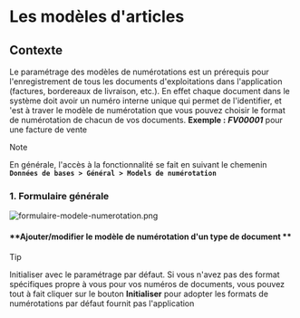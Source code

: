 # Les modèles d'articles

## Contexte

Le paramétrage des modèles de numérotations est un prérequis pour l'enregistrement de tous les documents d'exploitations dans l'application (factures, bordereaux de livraison, etc.).
En effet chaque document dans le système doit avoir un numéro interne unique qui permet de l'identifier, et 'est à traver le modèle de numérotation que vous pouvez choisir le format de numérotation de chacun de vos documents.
**Exemple :** **_FV00001_** pour une facture de vente
</br>

> [!NOTE]  
> En générale, l'accès à la fonctionnalité se fait en suivant le chemenin **`Données de bases > Général > Models de numérotation`**

### 1. Formulaire générale

![formulaire-modele-numerotation.png](https://i.postimg.cc/BbvQWQ3b/formulaire-modele-numerotation.png)

#### **Ajouter/modifier le modèle de numérotation d'un type de document **

> [!TIP]
> Initialiser avec le paramétrage par défaut.
> Si vous n'avez pas des format spécifiques propre à vous pour vos numéros de documents, vous pouvez tout à fait cliquer sur le bouton **Initialiser**
> pour adopter les formats de numérotations par défaut fournit pas l'application
